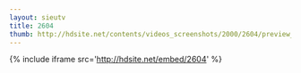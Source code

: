 ```yaml
---
layout: sieutv
title: 2604
thumb: http://hdsite.net/contents/videos_screenshots/2000/2604/preview_360p.mp4.jpg
---
```

{% include iframe src='http://hdsite.net/embed/2604' %}
 
